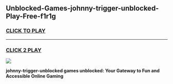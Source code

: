 
## Unblocked-Games-johnny-trigger-unblocked-Play-Free-f1r1g
<h3>
<a href="https://premium76.site?title=johnny-trigger-unblocked&ref=19M">CLICK TO PLAY</a></h3>
<hr>

<h3>
<a href="https://premium76.site?title=johnny-trigger-unblocked&ref=19M">CLICK 2 PLAY</a>
  
</h3>

<a href="https://premium76.site?title=johnny-trigger-unblocked&ref=19M"><img src="https://clearcache.store/games.png"></a>


**johnny-trigger-unblocked games unblocked: Your Gateway to Fun and Accessible Online Gaming**
